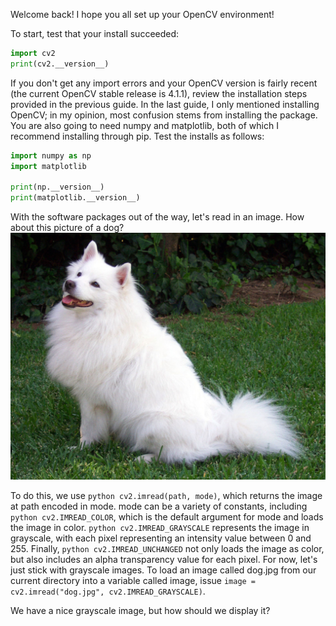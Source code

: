 Welcome back! I hope you all set up your OpenCV environment!

To start, test that your install succeeded:
```python
import cv2
print(cv2.__version__)
```

If you don't get any import errors and your OpenCV version is fairly recent (the current OpenCV stable release is 4.1.1), review the installation steps provided in the previous guide. In the last guide, I only mentioned installing OpenCV; in my opinion, most confusion stems from installing the package. You are also going to need numpy and matplotlib, both of which I recommend installing through pip. Test the installs as follows: 
```python
import numpy as np
import matplotlib

print(np.__version__)
print(matplotlib.__version__)
```

With the software packages out of the way, let's read in an image. How about this picture of a dog? 
![From Wikipedia](InlineImages/American_Eskimo_Dog.jpg)

To do this, we use ```python cv2.imread(path, mode)```, which returns the image at path encoded in mode. mode can be a variety of constants, including ```python cv2.IMREAD_COLOR```, which is the default argument for mode and loads the image in color. ```python cv2.IMREAD_GRAYSCALE``` represents the image in grayscale, with each pixel representing an intensity value between 0 and 255. Finally, ```python cv2.IMREAD_UNCHANGED```  not only loads the image as color, but also includes an alpha transparency value for each pixel. For now, let's just stick with grayscale images. To load an image called dog.jpg from our current directory into a variable called image, issue ```image = cv2.imread("dog.jpg", cv2.IMREAD_GRAYSCALE)```.

We have a nice grayscale image, but how should we display it? 

